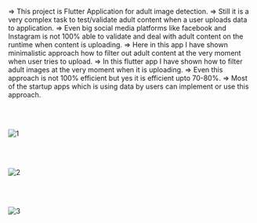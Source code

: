 => This project is Flutter Application for adult image detection.
=> Still it is a very complex task to test/validate adult content when a user uploads data to application.
=> Even big social media platforms like facebook and Instagram is not 100% able to validate and deal with adult content on the runtime when content is uploading.
=> Here in this app I have shown minimalistic approach how to filter out adult content at the very moment when user tries to upload.
=> In this flutter app I have shown how to filter adult images at the very moment when it is uploading.
=> Even this approach is not 100% efficient but yes it is efficient upto 70-80%.
=> Most of the startup apps which is using data by users can implement or use this approach.

<br>
<br>

![1](https://user-images.githubusercontent.com/22419021/64054746-180c9c00-cba6-11e9-95c5-5fde49dfb133.png)

<br>
<br>

![2](https://user-images.githubusercontent.com/22419021/64054784-3c687880-cba6-11e9-8393-f2e6e5c5f9c9.png)

<br>
<br>

![3](https://user-images.githubusercontent.com/22419021/64054796-52763900-cba6-11e9-80fc-640630000542.png)








